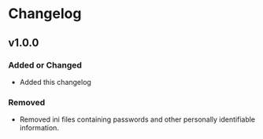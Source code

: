 # Changelog

## v1.0.0

### Added or Changed
- Added this changelog

### Removed

- Removed ini files containing passwords and other personally identifiable information.
